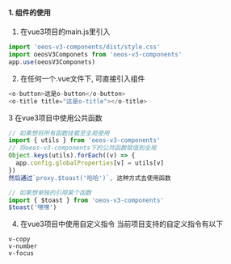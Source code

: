 #### 1. 组件的使用

1. 在vue3项目的main.js里引入

```js
import 'oeos-v3-components/dist/style.css'
import oeosV3Componets from 'oeos-v3-components'
app.use(oeosV3Componets)
```

2. 在任何一个.vue文件下, 可直接引入组件

```js
<o-button>这是o-button</o-button>
<o-title title="这是o-title"></o-title>
```

3 在vue3项目中使用公共函数

```js
// 如果想将所有函数挂载至全局使用
import { utils } from 'oeos-v3-components'
// 将oeos-v3-components下的公共函数赋值到全局
Object.keys(utils).forEach((v) => {
  app.config.globalProperties[v] = utils[v]
})
然后通过`proxy.$toast('哈哈')`, 这种方式去使用函数

// 如果想单独的引用某个函数
import { $toast } from 'oeos-v3-components'
$toast('嘿嘿')
```

4. 在vue3项目中使用自定义指令
   当前项目支持的自定义指令有以下

```
v-copy
v-number
v-focus
```
